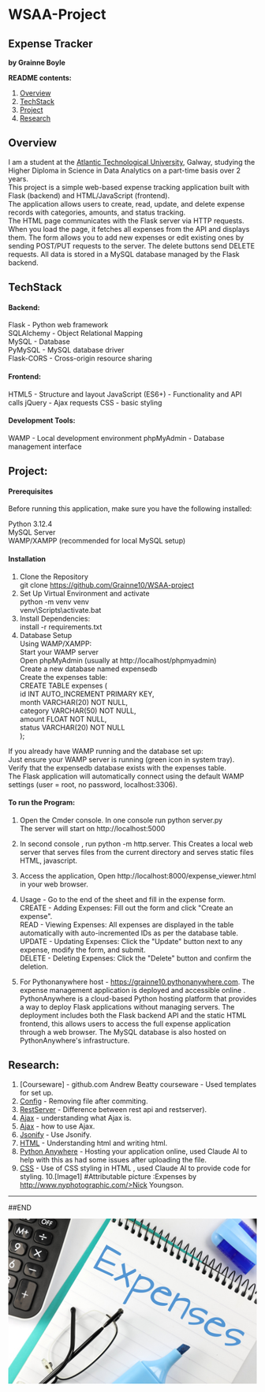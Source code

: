 # WSAA-Project

## Expense Tracker


**by Grainne Boyle**



**README contents:**

1. [Overview](#overview)
2. [TechStack](#techstack)
3. [Project](#project)
4. [Research](#research)




## Overview

I am a student at the [Atlantic Technological University](https://www.atu.ie/), Galway, studying the Higher Diploma in Science in Data Analytics on a part-time basis over 2 years.  
This project is a simple web-based expense tracking application built with Flask (backend) and HTML/JavaScript (frontend).  
The application allows users to create, read, update, and delete expense records with categories, amounts, and status tracking.  
The HTML page communicates with the Flask server via HTTP requests. When you load the page, it fetches all expenses from the API and displays them. The form allows you to add new expenses or edit existing ones by sending POST/PUT requests to the server. The delete buttons send DELETE requests. All data is stored in a MySQL database managed by the Flask backend.  


## TechStack
#### Backend:
Flask - Python web framework  
SQLAlchemy - Object Relational Mapping  
MySQL - Database  
PyMySQL - MySQL database driver  
Flask-CORS - Cross-origin resource sharing
#### Frontend:
HTML5 - Structure and layout 
JavaScript (ES6+) - Functionality and API calls
jQuery - Ajax requests
CSS - basic styling

#### Development Tools:
WAMP - Local development environment
phpMyAdmin - Database management interface

## Project:
#### Prerequisites
Before running this application, make sure you have the following installed:  

Python 3.12.4  
MySQL Server  
WAMP/XAMPP (recommended for local MySQL setup)  

#### Installation
1. Clone the Repository  
git clone https://github.com/Grainne10/WSAA-project
2. Set Up Virtual Environment and activate  
python -m venv venv  
venv\Scripts\activate.bat  
3. Install Dependencies:  
install -r requirements.txt    
4. Database Setup    
Using WAMP/XAMPP:     
Start your WAMP server  
Open phpMyAdmin (usually at http://localhost/phpmyadmin)  
Create a new database named expensedb  
Create the expenses table:  
CREATE TABLE expenses (  
    id INT AUTO_INCREMENT PRIMARY KEY,  
    month VARCHAR(20) NOT NULL,  
    category VARCHAR(50) NOT NULL,  
    amount FLOAT NOT NULL,  
    status VARCHAR(20) NOT NULL  
);  

If you already have WAMP running and the database set up:  
Just ensure your WAMP server is running (green icon in system tray).  
Verify that the expensedb database exists with the expenses table.  
The Flask application will automatically connect using the default WAMP settings (user = root, no password, localhost:3306).  

#### To run the Program:  

1. Open the Cmder console. In one console run python server.py  
The server will start on http://localhost:5000  

2. In second console , run python -m http.server. This Creates a local web server that serves files from the current directory and serves static files HTML, javascript.

3. Access the application, Open http://localhost:8000/expense_viewer.html in your web browser. 

3. Usage - Go to the end of the sheet and fill in the expense form.  
CREATE - Adding Expenses: Fill out the form and click "Create an expense".  
READ - Viewing Expenses: All expenses are displayed in the table automatically with auto-incremented IDs as per the database table.  
UPDATE - Updating Expenses: Click the "Update" button next to any expense, modify the form, and submit.  
DELETE - Deleting Expenses: Click the "Delete" button and confirm the deletion.  

4. For Pythonanywhere host - https://grainne10.pythonanywhere.com. The expense management application is deployed and accessible online . PythonAnywhere is a cloud-based Python hosting platform that provides a way to deploy Flask applications without managing servers. The deployment includes both the Flask backend API and the static HTML frontend, this allows users to access the full expense application through a web browser. The MySQL database is also hosted on PythonAnywhere's infrastructure.

## Research: 

1. [Courseware] - github.com Andrew Beatty courseware - Used templates for set up.     
2. [Config](https://stackoverflow.com/questions/39361115/git-ignore-accidentally-commited-file) - Removing file after commiting.     
3. [RestServer](https://stackoverflow.com/questions/58642563/what-is-difference-between-rest-api-and-rest-server) - Difference between rest api and restserver).      
4. [Ajax](https://www.geeksforgeeks.org/what-is-ajax/) - understanding what Ajax is.     
5. [Ajax](https://www.w3schools.com/xml/ajax_intro.asp) - how to use Ajax.  
6. [Jsonify](https://www.geeksforgeeks.org/use-jsonify-instead-of-json-dumps-in-flask/) - Use Jsonify.    
7. [HTML](https://www.w3schools.com/html/) - Understanding html and writing html.  
8. [Python Anywhere](https://www.pythonanywhere.com/) - Hosting your application online, used Claude AI to help with this as had some issues after uploading the file.
9. [CSS](https://www.geeksforgeeks.org/css-tutorial/) - Use of CSS styling in HTML , used Claude AI to provide code for styling.
10.[Image1] #Attributable picture :Expenses by http://www.nyphotographic.com/>Nick Youngson.   

--------------------------------- 
##END

![Image1](Image/Image1.jpg)